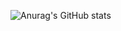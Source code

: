 ![Anurag's GitHub stats](https://github-readme-stats.vercel.app/api?username=prthik&show_icons=true&theme=transparent&title_color=ff005d)
